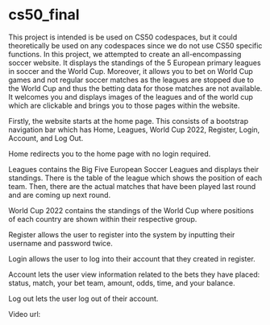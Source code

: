 # cs50_final
This project is intended is be used on CS50 codespaces, but it could theoretically be used on any codespaces since we do not use CS50 specific functions. In this project, we attempted to create an all-encompassing soccer website. It displays the standings of the 5 European primary leagues in soccer and the World Cup. Moreover, it allows you to bet on World Cup games and not regular soccer matches as the leagues are stopped due to the World Cup and thus the betting data for those matches are not available. It welcomes you and displays images of the leagues and of the world cup which are clickable and brings you to those pages within the website.

Firstly, the website starts at the home page. This consists of a bootstrap navigation bar which has Home, Leagues, World Cup 2022, Register, Login, Account, and Log Out.

Home redirects you to the home page with no login required.

Leagues contains the Big Five European Soccer Leagues and displays their standings. There is the table of the league which shows the position of each team. Then, there are the actual matches that have been played last round and are coming up next round.

World Cup 2022 contains the standings of the World Cup where positions of each country are shown within their respective group.

Register allows the user to register into the system by inputting their username and password twice.

Login allows the user to log into their account that they created in register.

Account lets the user view information related to the bets they have placed: status, match, your bet team, amount, odds, time, and your balance.

Log out lets the user log out of their account.

Video url: 
